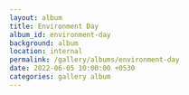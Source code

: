 ```yaml
---
layout: album
title: Environment Day
album_id: environment-day
background: album
location: internal
permalink: /gallery/albums/environment-day
date: 2022-06-05 10:00:00 +0530
categories: gallery album
---
```


